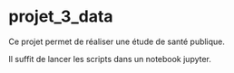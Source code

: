 # projet_3_data

Ce projet permet de réaliser une étude de santé publique. 

Il suffit de lancer les scripts dans un notebook jupyter.
